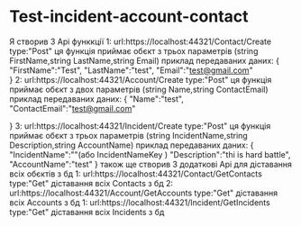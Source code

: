 # Test-incident-account-contact
Я створив 3 Api функкції
1:
url:https://localhost:44321/Contact/Create
type:"Post"
ця функція приймає обєкт з трьох параметрів (string FirstName,string LastName,string Email)
приклад передаваних даних:
{
    "FirstName":"Test",
    "LastName":"test",
    "Email":"test@gmail.com"   
}
2:
url:https://localhost:44321/Account/Create
type:"Post"
ця функція приймає обєкт з двох параметрів (string Name,string ContactEmail)
приклад передаваних даних:
{
    "Name":"test",
    "ContactEmail":"test@gmail.com"
   
}
3:
url:https://localhost:44321/Incident/Create
type:"Post"
ця функція приймає обєкт з трьох параметрів  (string IncidentName,string Description,string AccountName)
приклад передаваних даних:
{   
    "IncidentName":""(або IncidentNameKey )
    "Description":"thi is hard battle",
    "AccountName":"test"
}
також ще створив 3 додаткові Api для діставання всіх обєктів з бд
1:
url:https://localhost:44321/Contact/GetContacts
type:"Get"
діставання всіх Contacts з бд
2:
url:https://localhost:44321/Account/GetAccounts
type:"Get"
діставання всіх Accounts з бд
1:
url:https://localhost:44321/Incident/GetIncidents
type:"Get"
діставання всіх Incidents з бд
